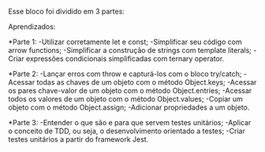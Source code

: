 Esse bloco foi dividido em 3 partes:

Aprendizados:

*Parte 1:
-Utilizar corretamente let e const;
-Simplificar seu código com arrow functions;
-Simplificar a construção de strings com template literals;
-Criar expressões condicionais simplificadas com ternary operator.

*Parte 2:
-Lançar erros com throw e capturá-los com o bloco try/catch;
-Acessar todas as chaves de um objeto com o método Object.keys;
-Acessar os pares chave-valor de um objeto com o método Object.entries;
-Acessar todos os valores de um objeto com o método Object.values;
-Copiar um objeto com o método Object.assign;
-Adicionar propriedades a um objeto.

*Parte 3:
-Entender o que são e para que servem testes unitários;
-Aplicar o conceito de TDD, ou seja, o desenvolvimento orientado a testes;
-Criar testes unitários a partir do framework Jest.









